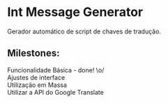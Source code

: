 # Int Message Generator
Gerador automático de script de chaves de tradução.


## Milestones:

Funcionalidade Básica - done! \o/<br />
Ajustes de interface<br />
Utilização em Massa<br />
Utilizar a API do Google Translate<br />
